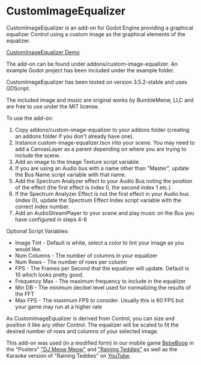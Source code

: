 # CustomImageEqualizer

CustomImageEqualizer is an add-on for Godot Engine providing a graphical equalizer Control using a custom image as the graphical elements of the equalizer.

[CustomImageEqualizer Demo](https://youtu.be/Mmz0w2cbLp4)

The add-on can be found under addons/custom-image-equalizer. An example Godot project has been included under the example folder.

CustomImageEqualizer has been tested on version 3.5.2-stable and uses GDScript.

The included image and music are original works by BumbleMeow, LLC and are free to use under the MIT license.

To use the add-on:

1. Copy addons/custom-image-equalizer to your addons folder (creating an addons folder if you don't already have one).
2. Instance custom-image-equalizer.tscn into your scene. You may need to add a CanvasLayer as a parent depending on where you are trying to include the scene.
3. Add an image to the Image Texture script variable.
4. If you are using an Audio bus with a name other than "Master", update the Bus Name script variable with that name.
5. Add the Spectrum Analyzer effect to your Audio Bus noting the position of the effect (the first effect is index 0, the second index 1 etc.)
6. If the Spectrum Analyzer Effect is not the first effect in your Audio bus (index 0), update the Spectrum Effect Index script variable with the correct index number.
7. Add an AudioStreamPlayer to your scene and play music on the Bus you have configured in steps 4-6

 Optional Script Variables:

 * Image Tint - Default is white, select a color to tint your image as you would like.
 * Num Columns - The number of columns in your equalizer
 * Num Rows - The number of rows per column
 * FPS - The Frames per Second that the equalizer will update. Default is 10 which looks pretty good.
 * Frequency Max - The maximum frequency to include in the equalizer
 * Min DB - The minimum decibel level used for normalizing the results of the FFT
 * Max FPS - The maximum FPS to consider. Usually this is 60 FPS but your game may run at a higher rate

As CustomImageEqualizer is derived from Control, you can size and position it like any other Control. The equalizer will be scaled to fit the desired number of rows and columns of your selected image.

This add-on was used (in a modified form) in our mobile game [BebeBoop](https://apps.apple.com/app/id6448795283) in
the "Posters" ["DJ Meow Meow"](https://www.bumblemeow.com/bebeboop#djmm-description) and 
["Raining Teddies"](https://www.bumblemeow.com/bebeboop#rainingteddies-description) as well as the Karaoke version
of "Raining Teddies" on [YouTube](https://youtu.be/BIPHg9bDsnA).
